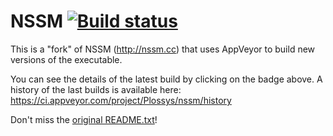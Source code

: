 # NSSM [![Build status](https://ci.appveyor.com/api/projects/status/otln18ho36fj15as/branch/master?svg=true)](https://ci.appveyor.com/project/Plossys/nssm/branch/master)

This is a "fork" of NSSM (http://nssm.cc) that uses AppVeyor to build new versions of the executable.

You can see the details of the latest build by clicking on the badge above. A history of the last builds is available here: https://ci.appveyor.com/project/Plossys/nssm/history

Don't miss the [original README.txt](./README.txt)!
